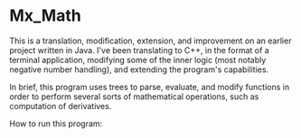 # Mx_Math
This is a translation, modification, extension, and improvement on an earlier project written in Java. I've been translating to C++, in the format of a terminal application, modifying some of the inner logic (most notably negative number handling), and extending the program's capabilities.

In brief, this program uses trees to parse, evaluate, and modify functions in order to perform several sorts of mathematical operations, such as computation of derivatives.

How to run this program:
